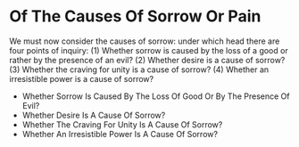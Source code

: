 # Of The Causes Of Sorrow Or Pain

We must now consider the causes of sorrow: under which head there are four points of inquiry:
(1) Whether sorrow is caused by the loss of a good or rather by the presence of an evil?
(2) Whether desire is a cause of sorrow?
(3) Whether the craving for unity is a cause of sorrow?
(4) Whether an irresistible power is a cause of sorrow?

* Whether Sorrow Is Caused By The Loss Of Good Or By The Presence Of Evil?
* Whether Desire Is A Cause Of Sorrow?
* Whether The Craving For Unity Is A Cause Of Sorrow?
* Whether An Irresistible Power Is A Cause Of Sorrow?